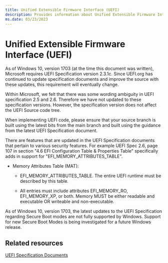 ```yaml
---
title: Unified Extensible Firmware Interface (UEFI) 
description: Provides information about Unified Extensible Firmware Interface (UEFI) 
ms.date: 03/23/2023
---
```


# Unified Extensible Firmware Interface (UEFI)

As of Windows 10, version 1703 (at the time this document was written), Microsoft requires UEFI Specification version 2.3.1c. Since UEFI.org has continued to update specification documents and improve the source with these updates, this requirement will eventually change.

Within Microsoft, we felt that there was some wording ambiguity in UEFI specification 2.5 and 2.6. Therefore we have not updated to these specification versions. However, the specification version does not affect the UEFI Source code tree.

When implementing UEFI code, please ensure that your source branch is built using the latest bits from the main branch and built using the guidance from the latest UEFI Specification document.

There are features that are updated in the UEFI Specification documents that pertain to various security features. For example UEFI Spec 2.6, page 107 in section "4.6 EFI Configuration Table & Properties Table" specifically adds in support for "EFI_MEMORY_ATTRIBUTES_TABLE".

- Memory Attributes Table (MAT):

  - EFI_MEMORY_ATTRIBUTES_TABLE. The entire UEFI runtime must be described by this table.

  - All entries must include attributes EFI_MEMORY_RO, EFI_MEMORY_XP, or both. Memory MUST be either readable and executable OR writeable and non-executable.

As of Windows 10, version 1703, the latest updates to the UEFI Specification regarding Secure Boot modes are not fully supported by Windows. Support for new Secure Boot Modes is being investigated for a future Windows release.

## Related resources

[UEFI Specification Documents](https://uefi.org/specifications)
